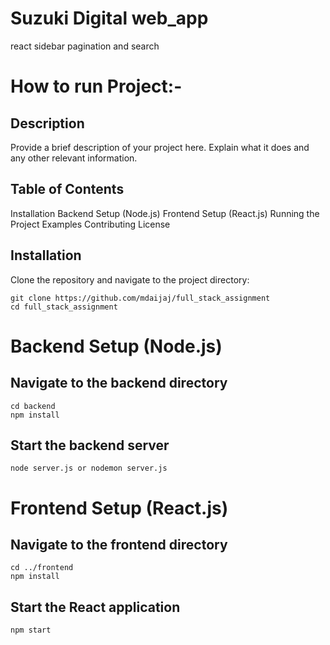 # Suzuki Digital web_app
react sidebar pagination and search 

# How to run Project:-
## Description
Provide a brief description of your project here. Explain what it does and any other relevant information.

## Table of Contents
Installation
Backend Setup (Node.js)
Frontend Setup (React.js)
Running the Project
Examples
Contributing
License

## Installation
Clone the repository and navigate to the project directory:

`git clone https://github.com/mdaijaj/full_stack_assignment` <br>
`cd full_stack_assignment`

# Backend Setup (Node.js)
## Navigate to the backend directory
`cd backend` <br>
`npm install`

## Start the backend server
`node server.js or nodemon server.js`

# Frontend Setup (React.js)
## Navigate to the frontend directory

`cd ../frontend` <br>
`npm install`

## Start the React application
`npm start`



